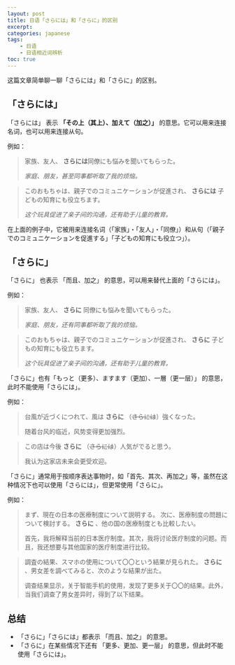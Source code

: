 ```yaml
---
layout: post
title: 日语「さらには」和「さらに」的区别
excerpt: 
categories: japanese
tags:
    - 日语
    - 日语相近词辨析
toc: true
---
```


这篇文章简单聊一聊「さらには」和「さらに」的区别。

## 「さらには」

「さらには」 表示 **「その上<span class='more'>（其上）</span>、加えて<span class='more'>（加之）</span>」** 的意思。它可以用来连接名词，也可以用来连接从句。

例如：

> 家族、友人、 **さらには**同僚にも悩みを聞いてもらった。
>
> *家庭、朋友，甚至同事都听取了我的烦恼。*

> このおもちゃは、親子でのコミュニケーションが促進され、 **さらには** 子どもの知育にも役立ちます。
>
> *这个玩具促进了亲子间的沟通，还有助于儿童的教育。*

在上面的例子中，它被用来连接名词<span class='more'>（「家族」・「友人」・「同僚」）</span>和从句<span class='more'>（「親子でのコミュニケーションを促進する」「子どもの知育にも役立つ」）</span>。

## 「さらに」

「さらに」 也表示 「而且、加之」 的意思，可以用来替代上面的「さらには」。

例如：

> 家族、友人、 **さらに** 同僚にも悩みを聞いてもらった。
>
> *家庭、朋友，还有同事都听取了我的烦恼。*

> このおもちゃは、親子でのコミュニケーションが促進され、 **さらに** 子どもの知育にも役立ちます。
>
> *这个玩具促进了亲子间的沟通，还有助于儿童的教育。*

「さらに」也有「もっと<span class='more'>（更多）</span>、ますます<span class='more'>（更加）</span>、一層<span class='more'>（更一层）</span>」 的意思，此时不能使用「さらには」。

例如：

> 台風が近づくにつれて、風は **さらに** <span class='more'>（~~さらには~~）</span>強くなった。
> 
> 随着台风的临近，风势变得更加强烈。

> この店は今後 **さらに** <span class='more'>（~~さらには~~）</span>人気がでると思う。
>
> 我认为这家店未来会更受欢迎。

「さらに」通常用于按顺序表达事物时，如「首先、其次、再加之」等，虽然在这种情况下也可以使用「さらには」，但更常使用「さらに」。

例如：

> まず、現在の日本の医療制度について説明する。 次に、医療制度の問題について検討する。 **さらに** 、他の国の医療制度とも比較したい。
>
> 首先，我将解释当前的日本医疗制度。其次，我将讨论医疗制度的问题。而且，我还想要与其他国家的医疗制度进行比较。

> 調査の結果、スマホの使用について〇〇という結果が見られた。 **さらに** 、男女差を調べてみると、次のような結果が出た。
>
> 调查结果显示，关于智能手机的使用，发现了更多关于〇〇的结果。此外，当我们调查了男女差异时，得到了以下结果。

## 总结

- 「さらに」「さらには」都表示 「而且、加之」 的意思。
- 「さらに」在某些情况下还有 「更多、更加、更一层」 的意思，但此时不能使用「さらには」。
